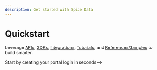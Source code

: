 ```yaml
---
description: Get started with Spice Data
---
```


# Quickstart

Leverage [APIs](broken-reference), [SDKs](broken-reference), [Integrations](broken-reference), [Tutorials](broken-reference), and [References/Samples](broken-reference) to build smarter.&#x20;



Start by creating your portal login in seconds-->&#x20;
